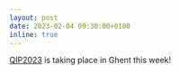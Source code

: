 ```yaml
---
layout: post
date: 2023-02-04 09:30:00+0100
inline: true
---
```


[QIP2023](https://qip2023.ugent.be/) is taking place in Ghent this week!
